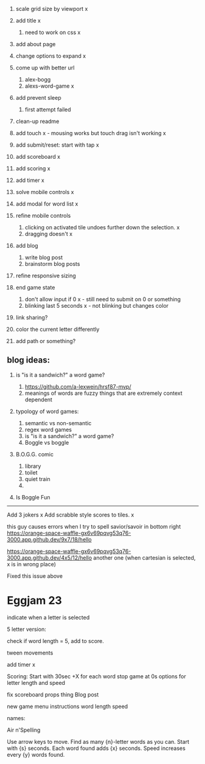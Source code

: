 
1. scale grid size by viewport x
1. add title x
    1. need to work on css x
1. add about page
1. change options to expand x
1. come up with better url
    1. alex-bogg
    1. alexs-word-game x
    
1. add prevent sleep
    1. first attempt failed
1. clean-up readme

1. add touch x - mousing works but touch drag isn't working x
1. add submit/reset: start with tap x
1. add scoreboard x
1. add scoring x

1. add timer x
1. solve mobile controls x

1. add modal for word list x
1. refine mobile controls
    1. clicking on activated tile undoes further down the selection. x
    1. dragging doesn't x
1. add blog
    1. write blog post
    1. brainstorm blog posts
1. refine responsive sizing
1. end game state
    1. don't allow input if 0 x - still need to submit on 0 or something
    1. blinking last 5 seconds x - not blinking but changes color
1. link sharing?
1. color the current letter differently
1. add path or something?

## blog ideas:

1. is "is it a sandwich?" a word game?
    1. https://github.com/a-lexwein/hrsf87-mvp/
    1. meanings of words are fuzzy things that are extremely context dependent

1. typology of word games:
    1. semantic vs non-semantic
    1. regex word games
    1. is "is it a sandwich?" a word game?
    1. Boggle vs boggle

1. B.O.G.G. comic
    1. library
    1. toilet
    1. quiet train
    1. 

1. Is Boggle Fun
---

Add 3 jokers x
Add scrabble style scores to tiles. x


this guy causes errors when I try to spell savior/savoir in bottom right
https://orange-space-waffle-gx6v69pqvg53q76-3000.app.github.dev/9x7/18/hello

https://orange-space-waffle-gx6v69pqvg53q76-3000.app.github.dev/4x5/12/hello
another one (when cartesian is selected, x is in wrong place)

Fixed this issue above


# Eggjam 23

indicate when a letter is selected

5 letter version:

check if word length = 5, add to score.

tween movements

add timer x

Scoring:
Start with 30sec +X for each word
stop game at 0s
options for letter length and speed

fix scoreboard props thing
Blog post


new game menu
instructions
word length
speed


names:

Air n'Spelling


Use arrow keys to move. Find as many {n}-letter words as you can. Start with {s} seconds. Each word found adds {x} seconds. Speed increases every {y} words found.

